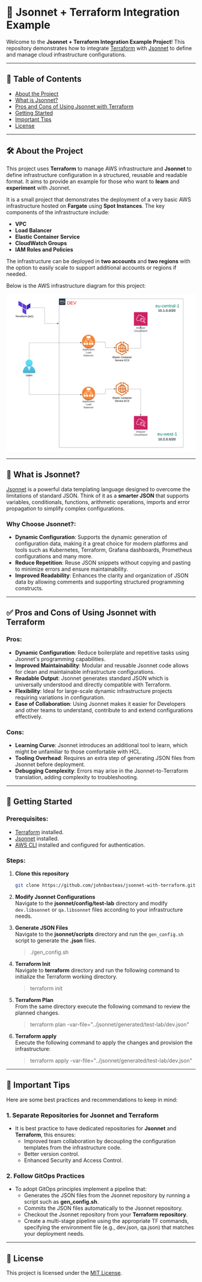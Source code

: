 # 🚀 Jsonnet + Terraform Integration Example

Welcome to the **Jsonnet + Terraform Integration Example Project**! This repository demonstrates how to integrate [Terraform](https://www.terraform.io/) with [Jsonnet](https://jsonnet.org/) to define and manage cloud infrastructure configurations.

---

## 📖 Table of Contents

- [About the Project](#-about-the-project)
- [What is Jsonnet?](#-what-is-jsonnet)
- [Pros and Cons of Using Jsonnet with Terraform](#-pros-and-cons-of-using-jsonnet-with-terraform)
- [Getting Started](#-getting-started)
- [Important Tips](#-important-tips)
- [License](#-license)

---

## 🛠 About the Project

This project uses **Terraform** to manage AWS infrastructure and **Jsonnet** to define infrastructure configuration in a structured, reusable and readable format. It aims to provide an example for those who want to **learn** and **experiment** with Jsonnet.


It is a small project that demonstrates the deployment of a very basic AWS infrastructure hosted on **Fargate** using **Spot Instances**. The key components of the infrastructure include:

- **VPC**
- **Load Balancer**
- **Elastic Container Service**
- **CloudWatch Groups**
- **IAM Roles and Policies**

The infrastructure can be deployed in **two accounts** and **two regions** with the option to easily scale to support additional accounts or regions if needed.

Below is the AWS infrastructure diagram for this project:

<img src="assets/aws_diagram.png" alt="AWS Infrastructure Diagram" width="550"/>

---

## 🤔 What is Jsonnet?

[Jsonnet](https://jsonnet.org/) is a powerful data templating language designed to overcome the limitations of standard JSON. Think of it as a **smarter JSON** that supports variables, conditionals, functions, arithmetic operations, imports and error propagation to simplify complex configurations.

### Why Choose Jsonnet?:
- **Dynamic Configuration**: Supports the dynamic generation of configuration data, making it a great choice for modern platforms and tools such as Kubernetes, Terraform, Grafana dashboards, Prometheus configurations and many more.
- **Reduce Repetition**: Reuse JSON snippets without copying and pasting to minimize errors and ensure maintainability.
- **Improved Readability**: Enhances the clarity and organization of JSON data by allowing comments and supporting structured programming constructs.

---

## ✅ Pros and Cons of Using Jsonnet with Terraform

### Pros:
- **Dynamic Configuration**: Reduce boilerplate and repetitive tasks using Jsonnet's programming capabilities.
- **Improved Maintainability**: Modular and reusable Jsonnet code allows for clean and maintainable infrastructure configurations.
- **Readable Output**: Jsonnet generates standard JSON which is universally understood and directly compatible with Terraform.
- **Flexibility**: Ideal for large-scale dynamic infrastructure projects requiring variations in configuration.
- **Ease of Collaboration**: Using Jsonnet makes it easier for Developers and other teams to understand, contribute to and extend configurations effectively.

### Cons:
- **Learning Curve**: Jsonnet introduces an additional tool to learn, which might be unfamiliar to those comfortable with HCL.
- **Tooling Overhead**: Requires an extra step of generating JSON files from Jsonnet before deployment.
- **Debugging Complexity**: Errors may arise in the Jsonnet-to-Terraform translation, adding complexity to troubleshooting.

---

## 🔧 Getting Started

### Prerequisites:
- [Terraform](https://www.terraform.io/downloads.html) installed.
- [Jsonnet](https://github.com/google/go-jsonnet/releases) installed.
- [AWS CLI](https://docs.aws.amazon.com/cli/latest/userguide/getting-started-install.html) installed and configured for authentication.

### Steps:
1. **Clone this repository**
   ```bash
   git clone https://github.com/johnbasteas/jsonnet-with-terraform.git

2. **Modify Jsonnet Configurations**  
   Navigate to the **jsonnet/config/test-lab** directory and modify `dev.libsonnet` or `qa.libsonnet` files according to your infrastructure needs.

3. **Generate JSON Files**  
   Navigate to the **jsonnet/scripts** directory and run the `gen_config.sh` script to generate the **.json** files.
   > ./gen_config.sh

4. **Terraform Init**  
   Navigate to **terraform** directory and run the following command to initialize the Terraform working directory.
   > terraform init

4. **Terraform Plan**  
   From the same directory execute the following command to review the planned changes.
   > terraform plan -var-file="../jsonnet/generated/test-lab/dev.json"

5. **Terraform apply**  
   Execute the following command to apply the changes and provision the infrastructure:
   > terraform apply -var-file="../jsonnet/generated/test-lab/dev.json"

---

## 📌 Important Tips

Here are some best practices and recommendations to keep in mind:

### 1. **Separate Repositories for Jsonnet and Terraform**
- It is best practice to have dedicated repositories for **Jsonnet** and **Terraform**, this ensures:
  - Improved team collaboration by decoupling the configuration templates from the infrastructure code.
  - Better version control.
  - Enhanced Security and Access Control.

### 2. **Follow GitOps Practices**
- To adopt GitOps principles implement a pipeline that:
  - Generates the JSON files from the Jsonnet repository by running a script such as **gen_config.sh**.
  - Commits the JSON files automatically to the Jsonnet repository.
  - Checkout the Jsonnet repository from your **Terraform repository**.
  - Create a multi-stage pipeline using the appropriate TF commands, specifying the environment file (e.g., dev.json, qa.json) that matches your deployment needs.

---

## 📝 License

This project is licensed under the [MIT License](LICENSE).
